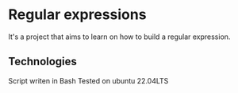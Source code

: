 # Regular expressions
It's a project that aims to learn on how to build a regular expression.

## Technologies
Script writen in Bash
Tested on ubuntu 22.04LTS
